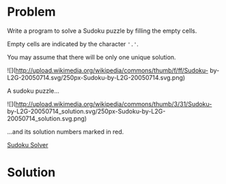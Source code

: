 
# Problem

Write a program to solve a Sudoku puzzle by filling the empty cells.

Empty cells are indicated by the character `'.'`.

You may assume that there will be only one unique solution.

![](http://upload.wikimedia.org/wikipedia/commons/thumb/f/ff/Sudoku-
by-L2G-20050714.svg/250px-Sudoku-by-L2G-20050714.svg.png)

A sudoku puzzle...

![](http://upload.wikimedia.org/wikipedia/commons/thumb/3/31/Sudoku-
by-L2G-20050714_solution.svg/250px-Sudoku-by-L2G-20050714_solution.svg.png)

...and its solution numbers marked in red.



[Sudoku Solver](https://leetcode.com/problems/sudoku-solver)

# Solution



